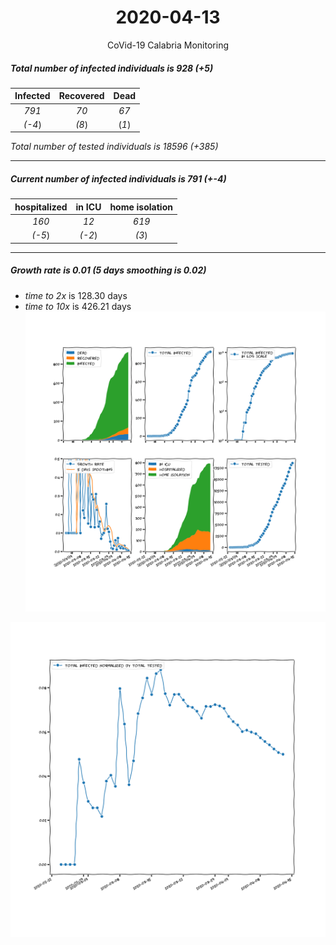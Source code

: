 <div align='center'>

# 2020-04-13
CoVid-19 Calabria Monitoring
</div>

##### Total number of infected individuals is 928 (+5)
Infected | Recovered | Dead
:---: | :---: | :---:
*791* | *70* | *67*
*(-4*) | *(8*) | (*1*)

*Total number of tested individuals is 18596 (+385)*
***
##### Current number of infected individuals is 791 (+-4)
hospitalized | in ICU | home isolation
:---: | :---: | :---:
*160* |*12* |*619*
*(-5*) |*(-2*) |*(3*)
***
##### Growth rate is 0.01 (5 days smoothing is 0.02)
- *time to 2x* is 128.30 days
- *time to 10x* is 426.21 days
![stats][stats]

![infected_normalized][infected_normalized]

[stats]: stats_Calabria.png
[infected_normalized]: infected_normalized_Calabria.png
